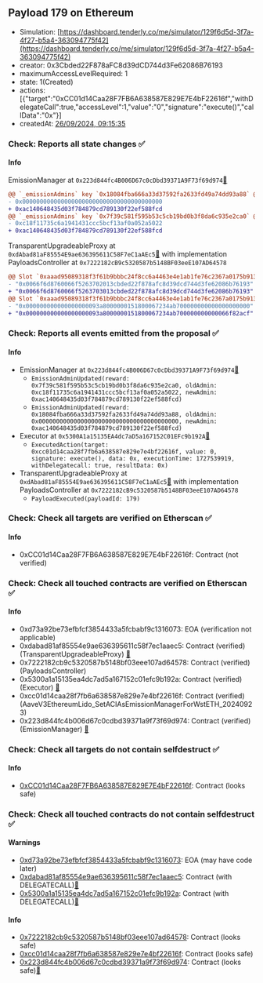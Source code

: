 ## Payload 179 on Ethereum

- Simulation: [https://dashboard.tenderly.co/me/simulator/129f6d5d-3f7a-4f27-b5a4-363094775f42](https://dashboard.tenderly.co/me/simulator/129f6d5d-3f7a-4f27-b5a4-363094775f42)
- creator: 0x3Cbded22F878aFC8d39dCD744d3Fe62086B76193
- maximumAccessLevelRequired: 1
- state: 1(Created)
- actions: [{"target":"0xCC01d14Caa28F7FB6A638587E829E7E4bF22616f","withDelegateCall":true,"accessLevel":1,"value":"0","signature":"execute()","callData":"0x"}]
- createdAt: [26/09/2024, 09:15:35](https://etherscan.io/tx/0x662404f1076752c9a7c606bcda06516abe6e675fefd174d791251cd1b97321b1)

### Check: Reports all state changes :white_check_mark:

#### Info


EmissionManager at `0x223d844fc4B006D67c0cDbd39371A9F73f69d974`[:ghost:](https://github.com/bgd-labs/aave-address-book "AaveV3Ethereum.EMISSION_MANAGER, AaveV3EthereumLido.EMISSION_MANAGER")
```diff
@@ `_emissionAdmins` key `0x18084fba666a33d37592fa2633fd49a74dd93a88` @@
- 0x0000000000000000000000000000000000000000
+ 0xac140648435d03f784879cd789130f22ef588fcd
@@ `_emissionAdmins` key `0x7f39c581f595b53c5cb19bd0b3f8da6c935e2ca0` @@
- 0xc18f11735c6a1941431ccc5bcf13af0a052a5022
+ 0xac140648435d03f784879cd789130f22ef588fcd
```

TransparentUpgradeableProxy at `0xdAbad81aF85554E9ae636395611C58F7eC1aAEc5`[:ghost:](https://github.com/bgd-labs/aave-address-book "GovernanceV3Ethereum.PAYLOADS_CONTROLLER") with implementation PayloadsController at `0x7222182cB9c5320587b5148BF03eeE107AD64578`
```diff
@@ Slot `0xaaad95089318f3f61b9bbbc24f8cc6a4463e4e1ab1fe76c2367a0175b9136c03` @@
- "0x0066f6d8760066f5263702013cbded22f878afc8d39dcd744d3fe62086b76193"
+ "0x0066f6d8760066f5263703013cbded22f878afc8d39dcd744d3fe62086b76193"
@@ Slot `0xaaad95089318f3f61b9bbbc24f8cc6a4463e4e1ab1fe76c2367a0175b9136c04` @@
- "0x000000000000000000093a8000000151800067234ab700000000000000000000"
+ "0x000000000000000000093a8000000151800067234ab700000000000066f82acf"
```


### Check: Reports all events emitted from the proposal :white_check_mark:

#### Info

- EmissionManager at `0x223d844fc4B006D67c0cDbd39371A9F73f69d974`[:ghost:](https://github.com/bgd-labs/aave-address-book "AaveV3Ethereum.EMISSION_MANAGER, AaveV3EthereumLido.EMISSION_MANAGER")
  - `EmissionAdminUpdated(reward: 0x7f39c581f595b53c5cb19bd0b3f8da6c935e2ca0, oldAdmin: 0xc18f11735c6a1941431ccc5bcf13af0a052a5022, newAdmin: 0xac140648435d03f784879cd789130f22ef588fcd)`
  - `EmissionAdminUpdated(reward: 0x18084fba666a33d37592fa2633fd49a74dd93a88, oldAdmin: 0x0000000000000000000000000000000000000000, newAdmin: 0xac140648435d03f784879cd789130f22ef588fcd)`
- Executor at `0x5300A1a15135EA4dc7aD5a167152C01EFc9b192A`[:ghost:](https://github.com/bgd-labs/aave-address-book "AaveV2Ethereum.POOL_ADMIN, AaveV2EthereumAMM.POOL_ADMIN, AaveV3Ethereum.ACL_ADMIN, AaveV3EthereumLido.ACL_ADMIN, GovernanceV3Ethereum.EXECUTOR_LVL_1")
  - `ExecutedAction(target: 0xcc01d14caa28f7fb6a638587e829e7e4bf22616f, value: 0, signature: execute(), data: 0x, executionTime: 1727539919, withDelegatecall: true, resultData: 0x)`
- TransparentUpgradeableProxy at `0xdAbad81aF85554E9ae636395611C58F7eC1aAEc5`[:ghost:](https://github.com/bgd-labs/aave-address-book "GovernanceV3Ethereum.PAYLOADS_CONTROLLER") with implementation PayloadsController at `0x7222182cB9c5320587b5148BF03eeE107AD64578`
  - `PayloadExecuted(payloadId: 179)`

### Check: Check all targets are verified on Etherscan :white_check_mark:

#### Info

- 0xCC01d14Caa28F7FB6A638587E829E7E4bF22616f: Contract (not verified) 

### Check: Check all touched contracts are verified on Etherscan :white_check_mark:

#### Info

- 0xd73a92be73efbfcf3854433a5fcbabf9c1316073: EOA (verification not applicable)
- 0xdabad81af85554e9ae636395611c58f7ec1aaec5: Contract (verified) (TransparentUpgradeableProxy) [:ghost:](https://github.com/bgd-labs/aave-address-book "GovernanceV3Ethereum.PAYLOADS_CONTROLLER")
- 0x7222182cb9c5320587b5148bf03eee107ad64578: Contract (verified) (PayloadsController) 
- 0x5300a1a15135ea4dc7ad5a167152c01efc9b192a: Contract (verified) (Executor) [:ghost:](https://github.com/bgd-labs/aave-address-book "AaveV2Ethereum.POOL_ADMIN, AaveV2EthereumAMM.POOL_ADMIN, AaveV3Ethereum.ACL_ADMIN, AaveV3EthereumLido.ACL_ADMIN, GovernanceV3Ethereum.EXECUTOR_LVL_1")
- 0xcc01d14caa28f7fb6a638587e829e7e4bf22616f: Contract (verified) (AaveV3EthereumLido_SetACIAsEmissionManagerForWstETH_20240923) 
- 0x223d844fc4b006d67c0cdbd39371a9f73f69d974: Contract (verified) (EmissionManager) [:ghost:](https://github.com/bgd-labs/aave-address-book "AaveV3Ethereum.EMISSION_MANAGER, AaveV3EthereumLido.EMISSION_MANAGER")

### Check: Check all targets do not contain selfdestruct :white_check_mark:

#### Info

- [0xCC01d14Caa28F7FB6A638587E829E7E4bF22616f](https://etherscan.io/address/0xCC01d14Caa28F7FB6A638587E829E7E4bF22616f): Contract (looks safe)

### Check: Check all touched contracts do not contain selfdestruct :white_check_mark:

#### Warnings

- [0xd73a92be73efbfcf3854433a5fcbabf9c1316073](https://etherscan.io/address/0xd73a92be73efbfcf3854433a5fcbabf9c1316073): EOA (may have code later)
- [0xdabad81af85554e9ae636395611c58f7ec1aaec5](https://etherscan.io/address/0xdabad81af85554e9ae636395611c58f7ec1aaec5): Contract (with DELEGATECALL)[:ghost:](https://github.com/bgd-labs/aave-address-book "GovernanceV3Ethereum.PAYLOADS_CONTROLLER")
- [0x5300a1a15135ea4dc7ad5a167152c01efc9b192a](https://etherscan.io/address/0x5300a1a15135ea4dc7ad5a167152c01efc9b192a): Contract (with DELEGATECALL)[:ghost:](https://github.com/bgd-labs/aave-address-book "AaveV2Ethereum.POOL_ADMIN, AaveV2EthereumAMM.POOL_ADMIN, AaveV3Ethereum.ACL_ADMIN, AaveV3EthereumLido.ACL_ADMIN, GovernanceV3Ethereum.EXECUTOR_LVL_1")

#### Info

- [0x7222182cb9c5320587b5148bf03eee107ad64578](https://etherscan.io/address/0x7222182cb9c5320587b5148bf03eee107ad64578): Contract (looks safe)
- [0xcc01d14caa28f7fb6a638587e829e7e4bf22616f](https://etherscan.io/address/0xcc01d14caa28f7fb6a638587e829e7e4bf22616f): Contract (looks safe)
- [0x223d844fc4b006d67c0cdbd39371a9f73f69d974](https://etherscan.io/address/0x223d844fc4b006d67c0cdbd39371a9f73f69d974): Contract (looks safe)[:ghost:](https://github.com/bgd-labs/aave-address-book "AaveV3Ethereum.EMISSION_MANAGER, AaveV3EthereumLido.EMISSION_MANAGER")

